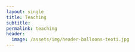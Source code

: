 ```yaml
---
layout: single
title: Teaching
subtitle:
permalink: teaching
header:
  image: /assets/img/header-balloons-teoti.jpg
---
```



